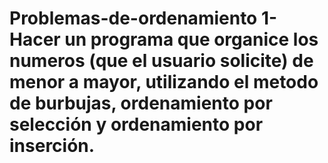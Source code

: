 # Problemas-de-ordenamiento 1- Hacer un programa que organice los numeros (que el usuario solicite) de menor a mayor, utilizando el metodo de burbujas, ordenamiento por selección y ordenamiento por inserción.

